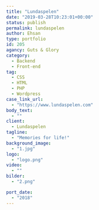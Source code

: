 ```yaml
---
title: "Lundaspelen"
date: "2019-03-28T10:23:01+00:00"
status: publish
permalink: lundaspelen
author: Ehsan
type: portfolio
id: 205
agancy: Guts & Glory
category:
  - Backend
  - Front-end
tag:
  - CSS
  - HTML
  - PHP
  - Wordpress
case_link_url:
  - "https://www.lundaspelen.com"
body_text:
  - ""
client:
  - Lundaspelen
tagline:
  - "Memories for life!"
background_image:
  - "1.jpg"
logo:
  - "logo.png"
video:
  - ""
bilder:
  - "2.png"

port_date:
  - "2018"
---
```

